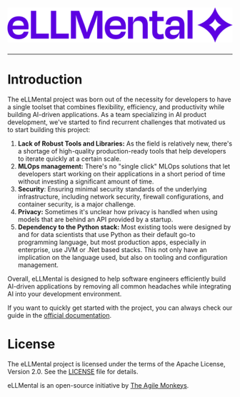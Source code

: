 # ![eLLMental](website/static/img/logoellmental.png)

---

# Introduction

The eLLMental project was born out of the necessity for developers to have a single toolset that combines flexibility,
efficiency, and productivity while building AI-driven applications. As a team specializing in AI product development,
we've started to find recurrent challenges that motivated us to start building this project:

1. **Lack of Robust Tools and Libraries:** As the field is relatively new, there's a shortage of high-quality production-ready 
tools that help developers to iterate quickly at a certain scale.
2. **MLOps management:** There's no "single click" MLOps solutions that let developers start working on their applications 
in a short period of time without investing a significant amount of time.
3. **Security**: Ensuring minimal security standards of the underlying infrastructure, including network security, 
firewall configurations, and container security, is a major challenge.
4. **Privacy:** Sometimes it's unclear how privacy is handled when using models that are behind an API provided by a 
startup.
5. **Dependency to the Python stack:** Most existing tools were designed by and for data scientists that use Python 
as their default go-to programming language, but most production apps, especially in enterprise, use JVM or .Net based stacks. This not only have an implication on the language used, but also on tooling and configuration management.

Overall, eLLMental is designed to help software engineers efficiently build AI-driven applications by
removing all common headaches while integrating AI into your development environment.

If you want to quickly get started with the project, you can always check our guide in 
the [official documentation](https://docs.ellmental.com/getting_started/).


# License

The eLLMental project is licensed under the terms of the Apache License, Version 2.0. See the 
[LICENSE](https://www.apache.org/licenses/LICENSE-2.0) file for details.

eLLMental is an open-source initiative by [The Agile Monkeys](https://www.theagilemonkeys.com/).
